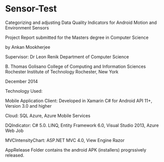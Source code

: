 Sensor-Test
===========

Categorizing and adjusting Data Quality Indicators for Android Motion and Environment Sensors

Project Report submitted for the Masters degree in Computer Science 

by 
Ankan Mookherjee
 
 
 
Supervisor: Dr Leon Renik 
Department of Computer Science 

B. Thomas Golisano College of Computing and Information Sciences Rochester Institute of Technology Rochester, New York
    

December 2014   

Technology Used:

Mobile Application Client: Developed in Xamarin C# for Android API 11+, Version 3.0 and higher

Cloud: SQL Azure, Azure Mobile Services

DQIndicator: C# 5.0. LINQ, Entity Framework 6.0, Visual Studio 2013, Azure Web Job

MVCIntensityChart: ASP.NET MVC 4.0, View Engine Razor

AppRelease Folder contains the android APK (installers) progrssively released.
